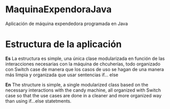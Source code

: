 # MaquinaExpendoraJava
Aplicación de máquina expendedora programada en Java

# Estructura de la aplicación
**Es** La estructura es simple, una única clase modularizada en función de las interacciones necesarias con la máquina de chcuherías, todo organizado con Switch case de manera que los casos de uso se hagan de una manera más limpia y organizada que usar sentencias if... else

**En** The structure is simple, a single modularized class based on the necessary interactions with the candy machine, all organized with Switch case so that the use cases are done in a cleaner and more organized way than using if...else statetments.
